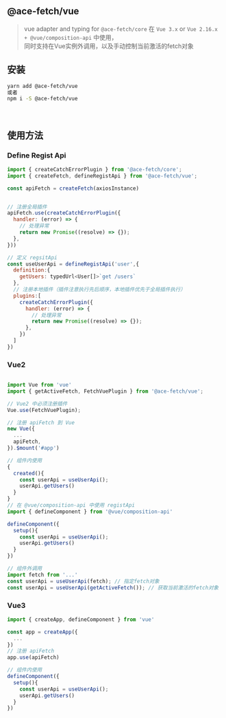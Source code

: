 ## @ace-fetch/vue

> vue adapter and typing for `@ace-fetch/core`
> 在 `Vue 3.x` or `Vue 2.16.x + @vue/composition-api` 中使用，  
> 同时支持在Vue实例外调用，以及手动控制当前激活的fetch对象

## 安装

```bash
yarn add @ace-fetch/vue
或者
npm i -S @ace-fetch/vue
```

<br>

## 使用方法

### Define Regist Api

```javascript
import { createCatchErrorPlugin } from '@ace-fetch/core';
import { createFetch, defineRegistApi } from '@ace-fetch/vue';

const apiFetch = createFetch(axiosInstance)


// 注册全局插件
apiFetch.use(createCatchErrorPlugin({
  handler: (error) => {
    // 处理异常
    return new Promise((resolve) => {});
  },
}))

// 定义 regsitApi
const useUserApi = defineRegistApi('user',{
  definition:{
    getUsers: typedUrl<User[]>`get /users`
  },
  // 注册本地插件（插件注意执行先后顺序，本地插件优先于全局插件执行）
  plugins:[
    createCatchErrorPlugin({
      handler: (error) => {
        // 处理异常
        return new Promise((resolve) => {});
      },
    })
  ]
})

```

###  Vue2
```javascript

import Vue from 'vue'
import { getActiveFetch, FetchVuePlugin } from '@ace-fetch/vue';

// Vue2 中必须注册插件
Vue.use(FetchVuePlugin);

// 注册 apiFetch 到 Vue
new Vue({
  ...
  apiFetch,
}).$mount('#app')

// 组件内使用
{
  created(){
    const userApi = useUserApi();
    userApi.getUsers()
  }
}
// 在 @vue/composition-api 中使用 registApi
import { defineComponent } from '@vue/composition-api'

defineComponent({
  setup(){
    const userApi = useUserApi();
    userApi.getUsers()
  }
})

// 组件外调用
import fetch from '...'
const userApi = useUserApi(fetch); // 指定fetch对象
const userApi = useUserApi(getActiveFetch()); // 获取当前激活的fetch对象
```

### Vue3
```javascript
import { createApp, defineComponent } from 'vue'

const app = createApp({
  ...
})
// 注册 apiFetch
app.use(apiFetch)

// 组件内使用
defineComponent({
  setup(){
    const userApi = useUserApi();
    userApi.getUsers()
  }
})
```
